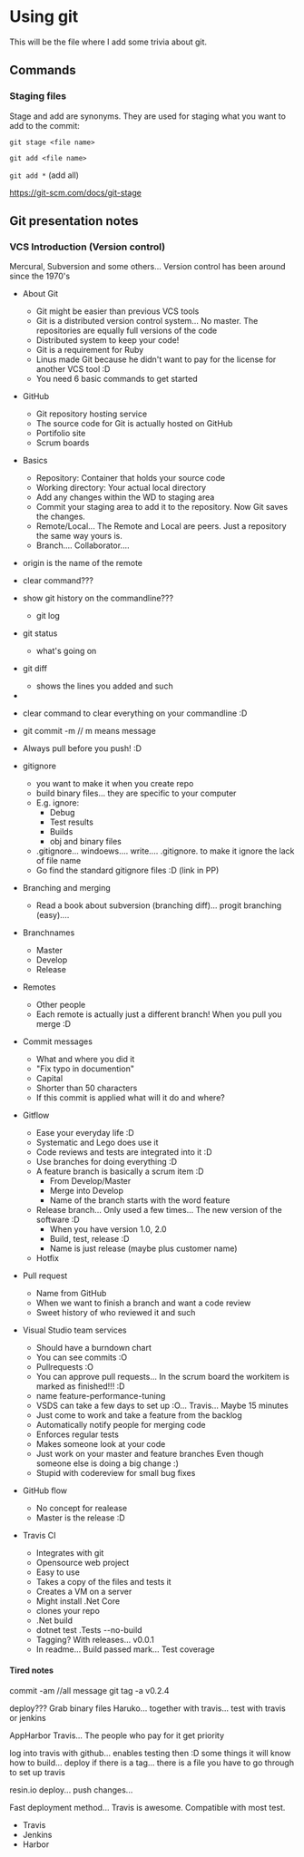 
# Using git

This will be the file where I add some trivia about git.

## Commands

### Staging files
Stage and add are synonyms. They are used for staging what you want to add to the commit:

`git stage <file name>`

`git add <file name>`

`git add *` (add all)

https://git-scm.com/docs/git-stage

## Git presentation notes

### VCS Introduction (Version control)

Mercural, Subversion and some others... Version control has been around since the 1970's

- About Git
	* Git might be easier than previous VCS tools
	* Git is a distributed version control system... No master. The repositories are equally full versions of the code 
	* Distributed system to keep your code!
	* Git is a requirement for Ruby
	* Linus made Git because he didn't want to pay for the license for another VCS tool :D
	* You need 6 basic commands to get started

- GitHub
	* Git repository hosting service
	* The source code for Git is actually hosted on GitHub
	* Portifolio site
	* Scrum boards

- Basics
	* Repository: Container that holds your source code
	* Working directory: Your actual local directory
	* Add any changes within the WD to staging area
	* Commit your staging area to add it to the repository. Now Git saves the changes.
	* Remote/Local... The Remote and Local are peers. Just a repository the same way yours is.
	* Branch.... Collaborator....

- origin is the name of the remote
- clear command???
- show git history on the commandline???
	* git log
- git status
	* what's going on
- git diff
	* shows the lines you added and such
- 

- clear command to clear everything on your commandline :D

- git commit -m // m means message

- Always pull before you push! :D

- gitignore
	* you want to make it when you create repo
	* build binary files... they are specific to your computer
	* E.g. ignore:
		* Debug
		* Test results
		* Builds
		* obj and binary files
	* .gitignore... windoews.... write....     .gitignore.      to make it ignore the lack of file name
	* Go find the standard gitignore files :D (link in PP)

- Branching and merging
	* Read a book about subversion (branching diff)... progit branching (easy)....

- Branchnames
	* Master
	* Develop
	* Release

- Remotes
	* Other people
	* Each remote is actually just a different branch! When you pull you merge :D

- Commit messages
	* What and where you did it
	* "Fix typo in documention"
	* Capital
	* Shorter than 50 characters
	* If this commit is applied what will it do and where?

- Gitflow
	* Ease your everyday life :D
	* Systematic and Lego does use it
	* Code reviews and tests are integrated into it :D
	* Use branches for doing everything :D 
	* A feature branch is basically a scrum item :D
		* From Develop/Master
		* Merge into Develop
		* Name of the branch starts with the word feature
	* Release branch... Only used a few times... The new version of the software :D
		* When you have version 1.0, 2.0
		* Build, test, release :D
		* Name is just release (maybe plus customer name)
	* Hotfix

- Pull request
	* Name from GitHub
	* When we want to finish a branch and want a code review
	* Sweet history of who reviewed it and such

- Visual Studio team services
	* Should have a burndown chart
	* You can see commits :O
	* Pullrequests :O
	* You can approve pull requests... In the scrum board the workitem is marked as finished!!! :D
	* name feature-performance-tuning
	* VSDS can take a few days to set up :O... Travis... Maybe 15 minutes
	* Just come to work and take a feature from the backlog
	* Automatically notify people for merging code
	* Enforces regular tests
	* Makes someone look at your code
	* Just work on your master and feature branches Even though someone else is doing a big change :)
	* Stupid with codereview for small bug fixes

- GitHub flow
	* No concept for realease
	* Master is the release :D

- Travis CI
	* Integrates with git
	* Opensource web project
	* Easy to use
	* Takes a copy of the files and tests it
	* Creates a VM on a server
	* Might install .Net Core
	* clones your repo
	* .Net build
	* dotnet test .Tests --no-build
	* Tagging? With releases... v0.0.1
	* In readme... Build passed mark... Test coverage

#### Tired notes
commit -am //all message
git tag -a v0.2.4

deploy??? Grab binary files
Haruko... together with travis... test with travis or jenkins

AppHarbor
Travis... The people who pay for it get priority

log into travis with github... enables testing then :D some things it will know how to build... deploy if there is a tag... there is a file you have to go through to set up travis

resin.io
deploy... push changes... 

Fast deployment method... Travis is awesome. Compatible with most test.


- Travis
- Jenkins
- Harbor
